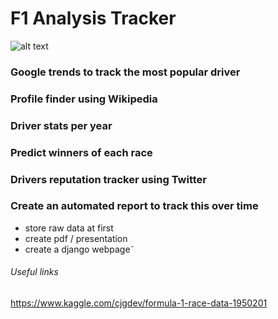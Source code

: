 # F1 Analysis Tracker

![alt text](https://www.logolynx.com/images/logolynx/b3/b3050c4c46b0be5f68f522af41892813.jpeg)

### Google trends to track the most popular driver

### Profile finder using Wikipedia

### Driver stats per year

### Predict winners of each race

### Drivers reputation tracker using Twitter

### Create an automated report to track this over time
 - store raw data at first
 - create pdf / presentation
 - create a django webpage˜

###### Useful links
https://www.kaggle.com/cjgdev/formula-1-race-data-1950201
